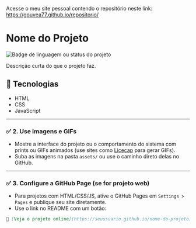 Acesse o meu site pessoal contendo o repositório neste link: https://gouvea77.github.io/repositorio/

# Nome do Projeto

![Badge de linguagem ou status do projeto](https://img.shields.io/badge/status-em%20desenvolvimento-yellow)

Descrição curta do que o projeto faz.

## 🔧 Tecnologias

- HTML
- CSS
- JavaScript



---

### ✅ 2. **Use imagens e GIFs**
- Mostre a interface do projeto ou o comportamento do sistema com prints ou GIFs animados (use sites como [Licecap](https://www.cockos.com/licecap/) para gerar GIFs).
- Suba as imagens na pasta `assets/` ou use o caminho direto delas no GitHub.

---

### ✅ 3. **Configure a GitHub Page (se for projeto web)**
- Para projetos com HTML/CSS/JS, ative o GitHub Pages em `Settings > Pages` e publique seu site diretamente.
- Use o link no README com um botão:

```markdown
🔗 [Veja o projeto online](https://seuusuario.github.io/nome-do-projeto)

